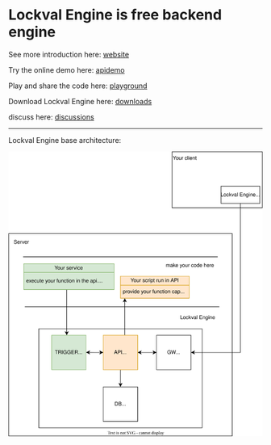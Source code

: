 # Lockval Engine is free backend engine

See more introduction here: [website](https://lockval.com)

Try the online demo here: [apidemo](https://apidemo.lockval.com)

Play and share the code here: [playground](https://playground.lockval.com)

Download Lockval Engine here: [downloads](https://downloads.lockval.com)

discuss here: [discussions](https://github.com/lockval/lockval/discussions)

---

Lockval Engine base architecture:

![architecture](arch.svg "base architecture")


